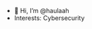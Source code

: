 - 👋 Hi, I’m @haulaah
- Interests: Cybersecurity



<!---
haulaah/haulaah is a ✨ special ✨ repository because its `README.md` (this file) appears on your GitHub profile.
You can click the Preview link to take a look at your changes.
--->
